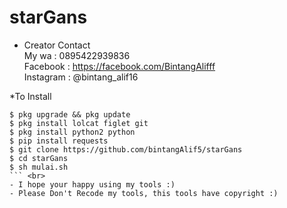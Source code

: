 # starGans
* Creator Contact<br>
My wa : 0895422939836<br>
Facebook : https://facebook.com/BintangAlifff <br>
Instagram : @bintang_alif16

*To Install
```
$ pkg upgrade && pkg update
$ pkg install lolcat figlet git
$ pkg install python2 python
$ pip install requests
$ git clone https://github.com/bintangAlif5/starGans
$ cd starGans
$ sh mulai.sh
``` <br>
- I hope your happy using my tools :)
- Please Don't Recode my tools, this tools have copyright :)
